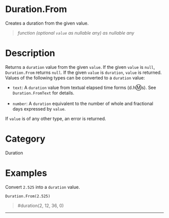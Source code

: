 # Duration.From
Creates a duration from the given value.
> _function (optional <code>value</code> as nullable any) as nullable any_

# Description 
Returns a <code>duration</code> value from the given <code>value</code>. If the given <code>value</code> is <code>null</code>, <code>Duration.From</code> returns <code>null</code>.  If the given <code>value</code> is <code>duration</code>, <code>value</code> is returned. Values of the following types can be converted to a <code>duration</code> value:
      <ul>
        <li><code>text</code>: A <code>duration</code> value from textual elapsed time forms (d.h:m:s). See <code>Duration.FromText</code> for details.</li>        
        <li><code>number</code>: A <code>duration</code> equivalent to the number of whole and fractional days expressed by <code>value</code>.</li>
      </ul>
If <code>value</code> is of any other type, an error is returned.
# Category 
Duration
# Examples 
Convert <code>2.525</code> into a <code>duration</code> value.
```
Duration.From(2.525)
```
> #duration(2, 12, 36, 0)
***
